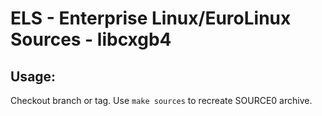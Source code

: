 # ELS - Enterprise Linux/EuroLinux Sources - libcxgb4
 
## Usage:
  Checkout branch or tag. Use `make sources` to recreate  SOURCE0 archive.
